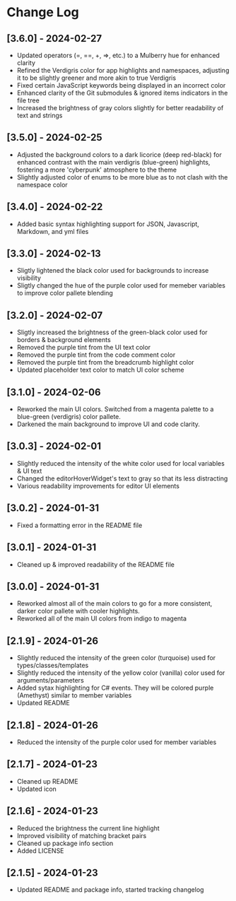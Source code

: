 # Change Log

## [3.6.0] - 2024-02-27

- Updated operators (=, ==, +, =>, etc.) to a Mulberry hue for enhanced clarity
- Refined the Verdigris color for app highlights and namespaces, adjusting it to be slightly greener and more akin to true Verdigris
- Fixed certain JavaScript keywords being displayed in an incorrect color
- Enhanced clarity of the Git submodules & ignored items indicators in the file tree
- Increased the brightness of gray colors slightly for better readability of text and strings

## [3.5.0] - 2024-02-25

- Adjusted the background colors to a dark licorice (deep red-black) for enhanced contrast with the main verdigris (blue-green) highlights, fostering a more 'cyberpunk' atmosphere to the theme
- Slightly adjusted color of enums to be more blue as to not clash with the namespace color

## [3.4.0] - 2024-02-22

- Added basic syntax highlighting support for JSON, Javascript, Markdown, and yml files

## [3.3.0] - 2024-02-13

- Sligtly lightened the black color used for backgrounds to increase visibility
- Sligtly changed the hue of the purple color used for memeber variables to improve color pallete blending

## [3.2.0] - 2024-02-07

- Sligtly increased the brightness of the green-black color used for borders & background elements
- Removed the purple tint from the UI text color
- Removed the purple tint from the code comment color
- Removed the purple tint from the breadcrumb highlight color
- Updated placeholder text color to match UI color scheme

## [3.1.0] - 2024-02-06

- Reworked the main UI colors. Switched from a magenta palette to a blue-green (verdigris) color pallete.
- Darkened the main background to improve UI and code clarity.

## [3.0.3] - 2024-02-01

- Slightly reduced the intensity of the white color used for local variables & UI text
- Changed the editorHoverWidget's text to gray so that its less distracting
- Various readability improvements for editor UI elements

## [3.0.2] - 2024-01-31

- Fixed a formatting error in the README file

## [3.0.1] - 2024-01-31

- Cleaned up & improved readability of the README file

## [3.0.0] - 2024-01-31

- Reworked almost all of the main colors to go for a more consistent, darker color pallete with cooler highlights.
- Reworked all of the main UI colors from indigo to magenta

## [2.1.9] - 2024-01-26

- Slightly reduced the intensity of the green color (turquoise) used for types/classes/templates
- Slightly reduced the intensity of the yellow color (vanilla) color used for arguments/parameters
- Added sytax highlighting for C# events. They will be colored purple (Amethyst) similar to member variables
- Updated README

## [2.1.8] - 2024-01-26

- Reduced the intensity of the purple color used for member variables

## [2.1.7] - 2024-01-23

- Cleaned up README
- Updated icon

## [2.1.6] - 2024-01-23

- Reduced the brightness the current line highlight
- Improved visibility of matching bracket pairs
- Cleaned up package info section
- Added LICENSE

## [2.1.5] - 2024-01-23

- Updated README and package info, started tracking changelog

